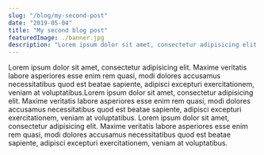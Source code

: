 ```yaml
---
slug: "/blog/my-second-post"
date: "2019-05-04"
title: "My second blog post"
featuredImage: ./banner.jpg
description: "Lorem ipsum dolor sit amet, consectetur adipisicing elit. Maxime veritatis labore asperiores esse enim rem quasi, modi dolores accusamus necessitatibus quod est beatae sapiente, adipisci excepturi exercitationem, veniam at voluptatibus."
---
```


Lorem ipsum dolor sit amet, consectetur adipisicing elit. Maxime veritatis labore asperiores esse enim rem quasi, modi dolores accusamus necessitatibus quod est beatae sapiente, adipisci excepturi exercitationem, veniam at voluptatibus.Lorem ipsum dolor sit amet, consectetur adipisicing elit. Maxime veritatis labore asperiores esse enim rem quasi, modi dolores accusamus necessitatibus quod est beatae sapiente, adipisci excepturi exercitationem, veniam at voluptatibus.
Lorem ipsum dolor sit amet, consectetur adipisicing elit. Maxime veritatis labore asperiores esse enim rem quasi, modi dolores accusamus necessitatibus quod est beatae sapiente, adipisci excepturi exercitationem, veniam at voluptatibus.